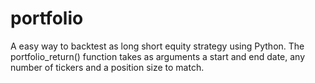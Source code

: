 # portfolio
A easy way to backtest as long short equity strategy using Python. The portfolio_return() function takes as arguments a start and end date, any number of tickers and a position size to match.

